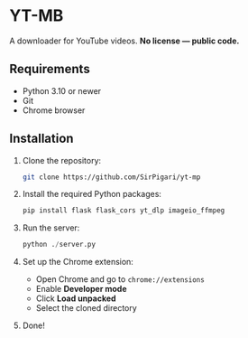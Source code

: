 # YT-MB

A downloader for YouTube videos.
**No license — public code.**

## Requirements

- Python 3.10 or newer  
- Git  
- Chrome browser

## Installation

1. Clone the repository:

    ```bash
    git clone https://github.com/SirPigari/yt-mp
    ```

2. Install the required Python packages:

    ```bash
    pip install flask flask_cors yt_dlp imageio_ffmpeg
    ```

3. Run the server:

    ```python
    python ./server.py
    ```

4. Set up the Chrome extension:

   - Open Chrome and go to `chrome://extensions`  
   - Enable **Developer mode**  
   - Click **Load unpacked**  
   - Select the cloned directory

5. Done!
